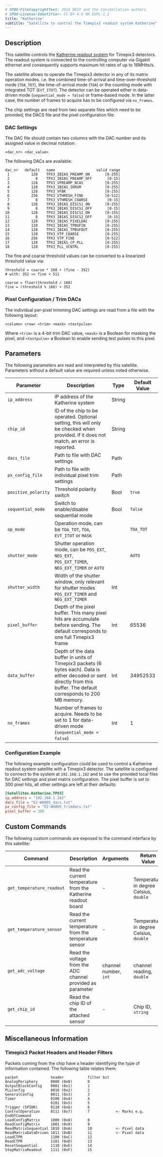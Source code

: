 ```yaml
---
# SPDX-FileCopyrightText: 2024 DESY and the Constellation authors
# SPDX-License-Identifier: CC-BY-4.0 OR EUPL-1.2
title: "Katherine"
subtitle: "Satellite to control the Timepix3 readout system Katherine"
---
```


## Description

This satellite controls the [Katherine readout system](https://iopscience.iop.org/article/10.1088/1748-0221/12/11/C11001)
for Timepix3 detectors. The readout system is connected to the controlling computer via Gigabit ethernet and consequently
supports maximum hit rates of up to 16MHits/s.

The satellite allows to operate the Timepix3 detector in any of its matrix operation modes. i.e. the combined time-of-arrival
and time-over-threshold mode (`TOA_TOT`), the time-of-arrival mode (`TOA`) or the counting mode with integrated TOT
(`EVT_ITOT`). The detector can be operated either in data-driven mode (`sequential_mode = false`) or frame-based mode. In the
latter case, the number of frames to acquire has to be configured via `no_frames`.

The chip settings are read from two separate files which need to be provided, the DACS file and the pixel configuration file:

### DAC Settings

The DAC file should contain two columns with the DAC number and its assigned value in decimal notation:

```text
<dac_nr> <dac_value>
```

The following DACs are available:

```text
dac_nr   default   name                   valid range
 1          128    TPX3_IBIAS_PREAMP_ON       [0-255]
 2            8    TPX3_IBIAS_PREAMP_OFF       [0-15]
 3          128    TPX3_VPREAMP_NCAS          [0-255]
 4          128    TPX3_IBIAS_IKRUM           [0-255]
 5          128    TPX3_VFBK                  [0-255]
 6          256    TPX3_VTHRESH_FINE          [0-512]
 7            8    TPX3_VTHRESH_COARSE         [0-15]
 8          128    TPX3_IBIAS_DISCS1_ON       [0-255]
 9            8    TPX3_IBIAS_DISCS1_OFF       [0-15]
10          128    TPX3_IBIAS_DISCS2_ON       [0-255]
11            8    TPX3_IBIAS_DISCS2_OFF       [0-15]
12          128    TPX3_IBIAS_PIXELDAC        [0-255]
13          128    TPX3_IBIAS_TPBUFIN         [0-255]
14          128    TPX3_IBIAS_TPBUFOUT        [0-255]
15          128    TPX3_VTP_COARSE            [0-255]
16          256    TPX3_VTP_FINE              [0-512]
17          128    TPX3_IBIAS_CP_PLL          [0-255]
18          128    TPX3_PLL_VCNTRL            [0-255]
```

The fine and coarse threshold values can be converted to a linearized threshold value via:

```text
threshold = coarse * 160 + (fine - 352)
# with: 352 <= fine < 511

coarse = floor(threshold / 160)
fine = (threshold % 160) + 352
```

### Pixel Configuration / Trim DACs

The individual per-pixel trimming DAC settings are read from a file with the following layout:

```text
<column> <row> <trim> <mask> <testpulse>
```

Where `<trim>` is a 4-bit trim DAC value, `<mask>` is a Boolean for masking the pixel, and `<testpulse>` a Boolean to enable
sending test pulses to this pixel.

## Parameters

The following parameters are read and interpreted by this satellite. Parameters without a default value are required unless
noted otherwise.

| Parameter     | Description | Type | Default Value |
|---------------|-------------|------|---------------|
| `ip_address`        | IP address of the Katherine system | String | |
| `chip_id`           | ID of the chip to be operated. Optional setting, this will only be checked when provided. If it does not match, an error is reported. | String | |
| `dacs_file`         | Path to file with DAC settings     | Path | |
| `px_config_file`    | Path to file with individual pixel trim settings | Path | |
| `positive_polarity` | Threshold polarity switch | Bool | `true`    |
| `sequential_mode`   | Switch to enable/disable sequential mode | Bool | `false`   |
| `op_mode`           | Operation mode, can be `TOA_TOT`, `TOA`, `EVT_ITOT` or `MASK` | | `TOA_TOT` |
| `shutter_mode`      | Shutter operation mode, can be `POS_EXT`, `NEG_EXT`, `POS_EXT_TIMER`, `NEG_EXT_TIMER` or `AUTO` | | `AUTO` |
| `shutter_width`     | Width of the shutter window, only relevant for shutter modes `POS_EXT_TIMER` and `NEG_EXT_TIMER` | Int | |
| `pixel_buffer`      | Depth of the pixel buffer. This many pixel hits are accumulate before sending. The default corresponds to one full Timepix3 frame | Int  | 65536     |
| `data_buffer`       | Depth of the data buffer in units of Timepix3 packets (6 bytes each). Data is either decoded or sent directly from this buffer. The default corresponds to 200 MB memory. | Int  | 34952533 |
| `no_frames`         | Number of frames to acquire. Needs to be set to 1 for data-driven mode (`sequential_mode = false`) | Int | 1 |

### Configuration Example

The following example configuration could be used to control a Katherine readout system satellite with a Timepix3 detector.
The satellite is configured to connect to the system at `192.168.1.182` and to use the provided local files for DAC settings
and pixel matrix configuration. The pixel buffer is set to 300 pixel hits, all other settings are left at their defaults:

```ini
[Satellites.Katherine.TPX3]
ip_address = "192.168.1.182"
dacs_file = "E2-W0005_dacs.txt"
px_config_file = "E2-W0005_trimdacs.txt"
pixel_buffer = 300
```

## Custom Commands

The following custom commands are exposed to the command interface by this satellite:

| Command     | Description | Arguments | Return Value | Allowed States |
|-------------|-------------|-----------|--------------|----------------|
| `get_temperature_readout` | Read the current temperature from the Katherine readout board | - | Temperature in degree Celsius, `double` | `INIT`, `ORBIT`, `RUN` |
| `get_temperature_sensor` | Read the current temperature from the temperature sensor | - | Temperature in degree Celsius, `double` | `INIT`, `ORBIT`, `RUN` |
| `get_adc_voltage` | Read the voltage from the ADC channel provided as parameter | channel number, `int` | channel reading, `double` | `INIT`, `ORBIT`, `RUN` |
| `get_chip_id` | Read the chip ID of the attached sensor | - | Chip ID, `string` | `INIT`, `ORBIT`, `RUN` |

## Miscellaneous Information

### Timepix3 Packet Headers and Header Filters

Packets coming from the chip have a header identifying the type of information contained.
The following table relates them:

```text
packet               header           filter bit
AnalogPeriphery      0000 (0x0)       0
OutputBlockConfig    0001 (0x1)       1
PLLConfig            0010 (0x2)       2
GeneralConfig        0011 (0x3)       3
Timer                0100 (0x4)       4
                     0101 (0x5)       5
Trigger (SPIDR)      0110 (0x6)       6
ControlOperation     0111 (0x7)       7            <- Marks e.g. EndOfCommand
LoadConfigMatrix     1000 (0x8)       8
ReadConfigMatrix     1001 (0x9)       9
ReadMatrixSequential 1010 (0xA)       10           <- Pixel data
ReadMatrixDataDriven 1011 (0xB)       11           <- Pixel data
LoadCTPR             1100 (0xC)       12
ReadCTPR             1101 (0xD)       13
ResetSequential      1110 (0xE)       14
StopMatrixReadout    1111 (0xF)       15
```
